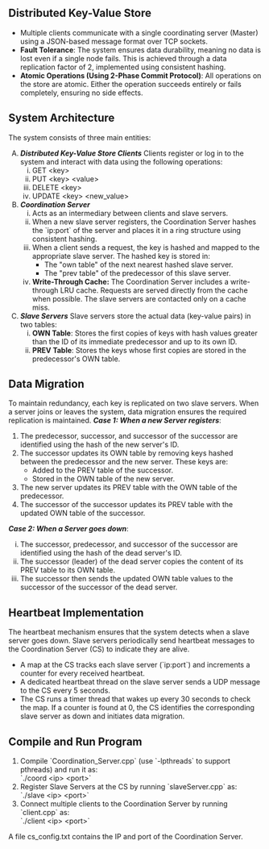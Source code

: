 <h2>Distributed Key-Value Store</h2> <ul> <li>Multiple clients communicate with a single coordinating server (Master) using a JSON-based message format over TCP sockets.</li> <li><b>Fault Tolerance</b>: The system ensures data durability, meaning no data is lost even if a single node fails. This is achieved through a data replication factor of 2, implemented using consistent hashing.</li> <li><b>Atomic Operations (Using 2-Phase Commit Protocol)</b>: All operations on the store are atomic. Either the operation succeeds entirely or fails completely, ensuring no side effects.</li> </ul> <h2>System Architecture</h2> The system consists of three main entities: <ol type="A"> <li><b><i>Distributed Key-Value Store Clients</i></b> Clients register or log in to the system and interact with data using the following operations: <ol type="i"> <li>GET &ltkey&gt</li> <li>PUT &ltkey&gt &ltvalue&gt</li> <li>DELETE &ltkey&gt</li> <li>UPDATE &ltkey&gt &ltnew_value&gt</li> </ol> </li> <li><b><i>Coordination Server</i></b> <ol type="i"> <li>Acts as an intermediary between clients and slave servers.</li> <li>When a new slave server registers, the Coordination Server hashes the `ip:port` of the server and places it in a ring structure using consistent hashing.</li> <li>When a client sends a request, the key is hashed and mapped to the appropriate slave server. The hashed key is stored in: <ul> <li>The "own table" of the next nearest hashed slave server.</li> <li>The "prev table" of the predecessor of this slave server.</li> </ul> </li> <li><b>Write-Through Cache:</b> The Coordination Server includes a write-through LRU cache. Requests are served directly from the cache when possible. The slave servers are contacted only on a cache miss.</li> </ol> </li> <li><b><i>Slave Servers</i></b> Slave servers store the actual data (key-value pairs) in two tables: <ol type="i"> <li><b>OWN Table</b>: Stores the first copies of keys with hash values greater than the ID of its immediate predecessor and up to its own ID.</li> <li><b>PREV Table</b>: Stores the keys whose first copies are stored in the predecessor's OWN table.</li> </ol> </li> </ol> <h2>Data Migration</h2> To maintain redundancy, each key is replicated on two slave servers. When a server joins or leaves the system, data migration ensures the required replication is maintained.
<b><i>Case 1: When a new Server registers</i></b>:

<ol> <li>The predecessor, successor, and successor of the successor are identified using the hash of the new server's ID.</li> <li>The successor updates its OWN table by removing keys hashed between the predecessor and the new server. These keys are: <ul> <li>Added to the PREV table of the successor.</li> <li>Stored in the OWN table of the new server.</li> </ul> </li> <li>The new server updates its PREV table with the OWN table of the predecessor.</li> <li>The successor of the successor updates its PREV table with the updated OWN table of the successor.</li> </ol>
<b><i>Case 2: When a Server goes down</i></b>:

<ol type="i"> <li>The successor, predecessor, and successor of the successor are identified using the hash of the dead server's ID.</li> <li>The successor (leader) of the dead server copies the content of its PREV table to its OWN table.</li> <li>The successor then sends the updated OWN table values to the successor of the successor of the dead server.</li> </ol> <h2>Heartbeat Implementation</h2> The heartbeat mechanism ensures that the system detects when a slave server goes down. Slave servers periodically send heartbeat messages to the Coordination Server (CS) to indicate they are alive. <ul> <li>A map at the CS tracks each slave server (`ip:port`) and increments a counter for every received heartbeat.</li> <li>A dedicated heartbeat thread on the slave server sends a UDP message to the CS every 5 seconds.</li> <li>The CS runs a timer thread that wakes up every 30 seconds to check the map. If a counter is found at 0, the CS identifies the corresponding slave server as down and initiates data migration.</li> </ul> <h2>Compile and Run Program</h2> <ol> <li>Compile `Coordination_Server.cpp` (use `-lpthreads` to support pthreads) and run it as: <br> `./coord &ltip&gt &ltport&gt`</li> <li>Register Slave Servers at the CS by running `slaveServer.cpp` as: <br> `./slave &ltip&gt &ltport&gt`</li> <li>Connect multiple clients to the Coordination Server by running `client.cpp` as: <br> `./client &ltip&gt &ltport&gt`</li> </ol>
A file cs_config.txt contains the IP and port of the Coordination Server.